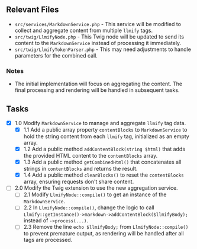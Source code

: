 ## Relevant Files

- `src/services/MarkdownService.php` - This service will be modified to collect and aggregate content from multiple `llmify` tags.
- `src/twig/LlmifyNode.php` - This Twig node will be updated to send its content to the `MarkdownService` instead of processing it immediately.
- `src/twig/LlmifyTokenParser.php` - This may need adjustments to handle parameters for the combined call.

### Notes

- The initial implementation will focus on aggregating the content. The final processing and rendering will be handled in subsequent tasks.

## Tasks

- [x] 1.0 Modify `MarkdownService` to manage and aggregate `llmify` tag data.
  - [x] 1.1 Add a public array property `contentBlocks` to `MarkdownService` to hold the string content from each `llmify` tag, initialized as an empty array.
  - [x] 1.2 Add a public method `addContentBlock(string $html)` that adds the provided HTML content to the `contentBlocks` array.
  - [x] 1.3 Add a public method `getCombinedHtml()` that concatenates all strings in `contentBlocks` and returns the result.
  - [x] 1.4 Add a public method `clearBlocks()` to reset the `contentBlocks` array, ensuring requests don't share content.
- [ ] 2.0 Modify the Twig extension to use the new aggregation service.
  - [ ] 2.1 Modify `LlmifyNode::compile()` to get an instance of the `MarkdownService`.
  - [ ] 2.2 In `LlmifyNode::compile()`, change the logic to call `Llmify::getInstance()->markdown->addContentBlock($llmifyBody);` instead of `->process(...)`.
  - [ ] 2.3 Remove the line `echo $llmifyBody;` from `LlmifyNode::compile()` to prevent premature output, as rendering will be handled after all tags are processed.
